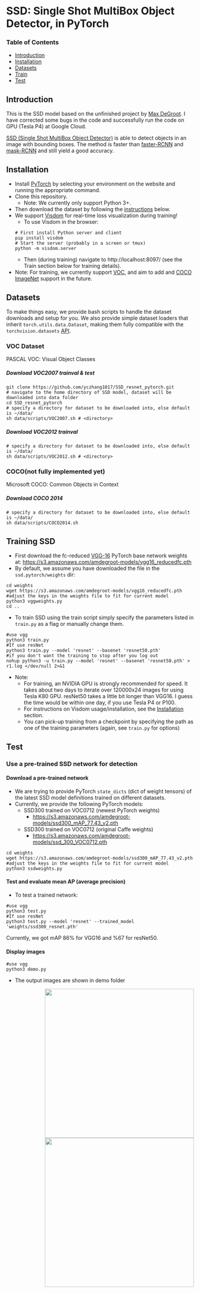 # SSD: Single Shot MultiBox Object Detector, in PyTorch
### Table of Contents
- <a href='#introduction'>Introduction</a>
- <a href='#installation'>Installation</a>
- <a href='#datasets'>Datasets</a>
- <a href='#train'>Train</a>
- <a href='#test'>Test</a>
&nbsp;
&nbsp;
## Introduction
This is the SSD model based on the unfinished project by [Max DeGroot](https://github.com/amdegroot/ssd.pytorch/). I have corrected some bugs in the code and successfully run the code on GPU (Tesla P4) at Google Cloud.  

[SSD (Single Shot MultiBox Object Detector)](https://arxiv.org/pdf/1512.02325.pdf) is able to detect objects in an image with bounding boxes. The method is faster than [faster-RCNN](http://papers.nips.cc/paper/5638-faster-r-cnn-towards-real-time-object-detection-with-region-proposal-networks.pdf) and [mask-RCNN](https://arxiv.org/pdf/1703.06870.pdf%20http://arxiv.org/abs/1703.06870.pdf) and still yield a good accuracy.

## Installation
- Install [PyTorch](http://pytorch.org/) by selecting your environment on the website and running the appropriate command.
- Clone this repository.
  * Note: We currently only support Python 3+.
- Then download the dataset by following the [instructions](#datasets) below.
- We support [Visdom](https://github.com/facebookresearch/visdom) for real-time loss visualization during training!
  * To use Visdom in the browser:
  ```Shell
  # First install Python server and client
  pip install visdom
  # Start the server (probably in a screen or tmux)
  python -m visdom.server
  ```
  * Then (during training) navigate to http://localhost:8097/ (see the Train section below for training details).
- Note: For training, we currently support [VOC](http://host.robots.ox.ac.uk/pascal/VOC/), and aim to add and [COCO](http://mscoco.org/) [ImageNet](http://www.image-net.org/) support in the future.

## Datasets
To make things easy, we provide bash scripts to handle the dataset downloads and setup for you.  We also provide simple dataset loaders that inherit `torch.utils.data.Dataset`, making them fully compatible with the `torchvision.datasets` [API](http://pytorch.org/docs/torchvision/datasets.html).
### VOC Dataset
PASCAL VOC: Visual Object Classes
##### Download VOC2007 trainval & test
```Shell
git clone https://github.com/yczhang1017/SSD_resnet_pytorch.git
# navigate to the home directory of SSD model, dataset will be downloaded into data folder
cd SSD_resnet_pytorch
# specify a directory for dataset to be downloaded into, else default is ~/data/
sh data/scripts/VOC2007.sh # <directory>
```
##### Download VOC2012 trainval
```Shell
# specify a directory for dataset to be downloaded into, else default is ~/data/
sh data/scripts/VOC2012.sh # <directory>
```

### COCO(not fully implemented yet)
Microsoft COCO: Common Objects in Context

##### Download COCO 2014
```Shell
# specify a directory for dataset to be downloaded into, else default is ~/data/
sh data/scripts/COCO2014.sh
```
## Training SSD
- First download the fc-reduced [VGG-16](https://arxiv.org/abs/1409.1556) PyTorch base network weights at:              https://s3.amazonaws.com/amdegroot-models/vgg16_reducedfc.pth
- By default, we assume you have downloaded the file in the `ssd.pytorch/weights` dir:

```Shell
cd weights
wget https://s3.amazonaws.com/amdegroot-models/vgg16_reducedfc.pth
#adjust the keys in the weights file to fit for current model
python3 vggweights.py
cd ..
```

- To train SSD using the train script simply specify the parameters listed in `train.py` as a flag or manually change them.

```Shell
#use vgg 
python3 train.py 
#If use resNet 
python3 train.py --model 'resnet' --basenet 'resnet50.pth' 
#if you don't want the training to stop after you log out
nohup python3 -u train.py --model 'resnet' --basenet 'resnet50.pth' > r1.log </dev/null 2>&1
```
- Note:
  * For training, an NVIDIA GPU is strongly recommended for speed. It takes about two days to iterate over 120000x24 images for using Tesla K80 GPU. resNet50 takes a little bit longer than VGG16. I guess the time would be within one day, if you use Tesla P4 or P100.
  * For instructions on Visdom usage/installation, see the <a href='#installation'>Installation</a> section.
  * You can pick-up training from a checkpoint by specifying the path as one of the training parameters (again, see `train.py` for options)

## Test
### Use a pre-trained SSD network for detection
#### Download a pre-trained network
- We are trying to provide PyTorch `state_dicts` (dict of weight tensors) of the latest SSD model definitions trained on different datasets.  
- Currently, we provide the following PyTorch models:
    * SSD300 trained on VOC0712 (newest PyTorch weights)
      - https://s3.amazonaws.com/amdegroot-models/ssd300_mAP_77.43_v2.pth
    * SSD300 trained on VOC0712 (original Caffe weights)
      - https://s3.amazonaws.com/amdegroot-models/ssd_300_VOC0712.pth
```Shell      
cd weights
wget https://s3.amazonaws.com/amdegroot-models/ssd300_mAP_77.43_v2.pth
#adjust the keys in the weights file to fit for current model
python3 ssdweights.py      
```
#### Test and evaluate mean AP (average precision)
- To test a trained network:
```Shell
#use vgg 
python3 test.py
#If use resNet
python3 test.py --model 'resnet' --trained_model 'weights/ssd300_resnet.pth'
```
Currently, we got mAP 86% for VGG16 and %67 for resNet50.

#### Display images
```Shell
#use vgg 
python3 demo.py
```
- The output images are shown in demo folder
<img align="right" src= "https://github.com/yczhang1017/SSD_resnet_pytorch/blob/master/demo/output72.png" height = 400/>
<img align="right" src= "https://github.com/yczhang1017/SSD_resnet_pytorch/blob/master/demo/output1229.png" height = 400/>

